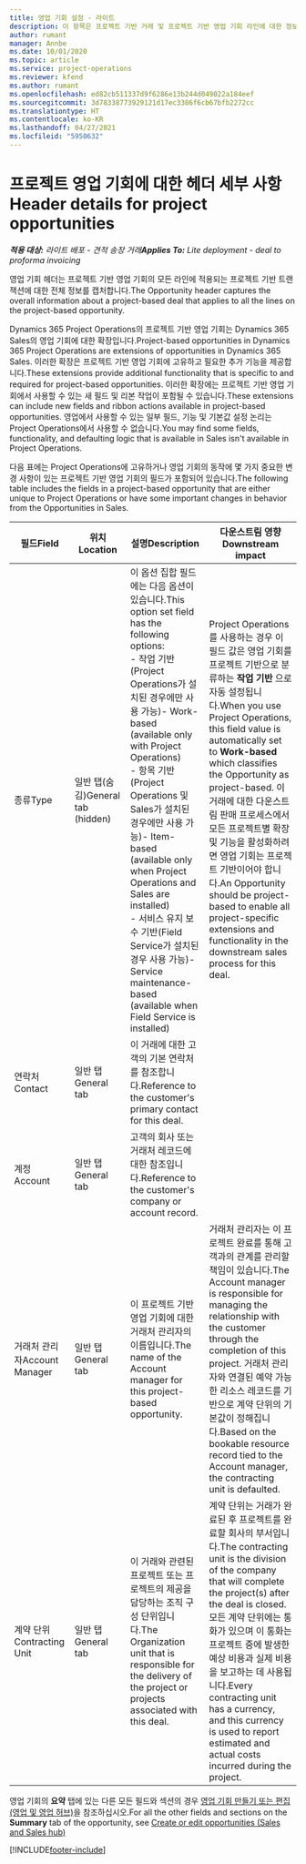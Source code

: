 ```yaml
---
title: 영업 기회 설정 - 라이트
description: 이 항목은 프로젝트 기반 거래 및 프로젝트 기반 영업 기회 라인에 대한 정보를 제공합니다.
author: rumant
manager: Annbe
ms.date: 10/01/2020
ms.topic: article
ms.service: project-operations
ms.reviewer: kfend
ms.author: rumant
ms.openlocfilehash: ed82cb511337d9f6286e13b244d049022a184eef
ms.sourcegitcommit: 3d78338773929121d17ec3386f6cb67bfb2272cc
ms.translationtype: HT
ms.contentlocale: ko-KR
ms.lasthandoff: 04/27/2021
ms.locfileid: "5950632"
---
```

# <a name="header-details-for-project-opportunities"></a><span data-ttu-id="46754-103">프로젝트 영업 기회에 대한 헤더 세부 사항</span><span class="sxs-lookup"><span data-stu-id="46754-103">Header details for project opportunities</span></span>

<span data-ttu-id="46754-104">_**적용 대상:** 라이트 배포 - 견적 송장 거래_</span><span class="sxs-lookup"><span data-stu-id="46754-104">_**Applies To:** Lite deployment - deal to proforma invoicing_</span></span>

<span data-ttu-id="46754-105">영업 기회 헤더는 프로젝트 기반 영업 기회의 모든 라인에 적용되는 프로젝트 기반 트랜잭션에 대한 전체 정보를 캡처합니다.</span><span class="sxs-lookup"><span data-stu-id="46754-105">The Opportunity header captures the overall information about a project-based deal that applies to all the lines on the project-based opportunity.</span></span>

<span data-ttu-id="46754-106">Dynamics 365 Project Operations의 프로젝트 기반 영업 기회는 Dynamics 365 Sales의 영업 기회에 대한 확장입니다.</span><span class="sxs-lookup"><span data-stu-id="46754-106">Project-based opportunities in Dynamics 365 Project Operations are extensions of opportunities in Dynamics 365 Sales.</span></span> <span data-ttu-id="46754-107">이러한 확장은 프로젝트 기반 영업 기회에 고유하고 필요한 추가 기능을 제공합니다.</span><span class="sxs-lookup"><span data-stu-id="46754-107">These extensions provide additional functionality that is specific to and required for project-based opportunities.</span></span> <span data-ttu-id="46754-108">이러한 확장에는 프로젝트 기반 영업 기회에서 사용할 수 있는 새 필드 및 리본 작업이 포함될 수 있습니다.</span><span class="sxs-lookup"><span data-stu-id="46754-108">These extensions can include new fields and ribbon actions available in project-based opportunities.</span></span> <span data-ttu-id="46754-109">영업에서 사용할 수 있는 일부 필드, 기능 및 기본값 설정 논리는 Project Operations에서 사용할 수 없습니다.</span><span class="sxs-lookup"><span data-stu-id="46754-109">You may find some fields, functionality, and defaulting logic that is available in Sales isn't available in Project Operations.</span></span>

<span data-ttu-id="46754-110">다음 표에는 Project Operations에 고유하거나 영업 기회의 동작에 몇 가지 중요한 변경 사항이 있는 프로젝트 기반 영업 기회의 필드가 포함되어 있습니다.</span><span class="sxs-lookup"><span data-stu-id="46754-110">The following table includes the fields in a project-based opportunity that are either unique to Project Operations or have some important changes in behavior from the Opportunities in Sales.</span></span>

| <span data-ttu-id="46754-111">**필드**</span><span class="sxs-lookup"><span data-stu-id="46754-111">**Field**</span></span> | <span data-ttu-id="46754-112">**위치**</span><span class="sxs-lookup"><span data-stu-id="46754-112">**Location**</span></span> | <span data-ttu-id="46754-113">**설명**</span><span class="sxs-lookup"><span data-stu-id="46754-113">**Description**</span></span> | <span data-ttu-id="46754-114">**다운스트림 영향**</span><span class="sxs-lookup"><span data-stu-id="46754-114">**Downstream impact**</span></span> |
| --- | --- | --- | --- |
| <span data-ttu-id="46754-115">종류</span><span class="sxs-lookup"><span data-stu-id="46754-115">Type</span></span> | <span data-ttu-id="46754-116">일반 탭(숨김)</span><span class="sxs-lookup"><span data-stu-id="46754-116">General tab (hidden)</span></span> | <span data-ttu-id="46754-117">이 옵션 집합 필드에는 다음 옵션이 있습니다.</span><span class="sxs-lookup"><span data-stu-id="46754-117">This option set field has the following options:</span></span></br><span data-ttu-id="46754-118">- 작업 기반(Project Operations가 설치된 경우에만 사용 가능)</span><span class="sxs-lookup"><span data-stu-id="46754-118">- Work-based (available only with Project Operations)</span></span></br><span data-ttu-id="46754-119">- 항목 기반(Project Operations 및 Sales가 설치된 경우에만 사용 가능)</span><span class="sxs-lookup"><span data-stu-id="46754-119">- Item-based (available only when Project Operations and Sales are installed)</span></span></br><span data-ttu-id="46754-120">- 서비스 유지 보수 기반(Field Service가 설치된 경우 사용 가능)</span><span class="sxs-lookup"><span data-stu-id="46754-120">- Service maintenance-based (available when Field Service is installed)</span></span> | <span data-ttu-id="46754-121">Project Operations를 사용하는 경우 이 필드 값은 영업 기회를 프로젝트 기반으로 분류하는 **작업 기반** 으로 자동 설정됩니다.</span><span class="sxs-lookup"><span data-stu-id="46754-121">When you use Project Operations, this field value is automatically set to **Work-based** which classifies the Opportunity as project-based.</span></span> <span data-ttu-id="46754-122">이 거래에 대한 다운스트림 판매 프로세스에서 모든 프로젝트별 확장 및 기능을 활성화하려면 영업 기회는 프로젝트 기반이어야 합니다.</span><span class="sxs-lookup"><span data-stu-id="46754-122">An Opportunity should be project-based to enable all project-specific extensions and functionality in the downstream sales process for this deal.</span></span> |
| <span data-ttu-id="46754-123">연락처</span><span class="sxs-lookup"><span data-stu-id="46754-123">Contact</span></span> | <span data-ttu-id="46754-124">일반 탭</span><span class="sxs-lookup"><span data-stu-id="46754-124">General tab</span></span> | <span data-ttu-id="46754-125">이 거래에 대한 고객의 기본 연락처를 참조합니다.</span><span class="sxs-lookup"><span data-stu-id="46754-125">Reference to the customer's primary contact for this deal.</span></span> | |
| <span data-ttu-id="46754-126">계정</span><span class="sxs-lookup"><span data-stu-id="46754-126">Account</span></span> | <span data-ttu-id="46754-127">일반 탭</span><span class="sxs-lookup"><span data-stu-id="46754-127">General tab</span></span> | <span data-ttu-id="46754-128">고객의 회사 또는 거래처 레코드에 대한 참조입니다.</span><span class="sxs-lookup"><span data-stu-id="46754-128">Reference to the customer's company or account record.</span></span> | |
| <span data-ttu-id="46754-129">거래처 관리자</span><span class="sxs-lookup"><span data-stu-id="46754-129">Account Manager</span></span> | <span data-ttu-id="46754-130">일반 탭</span><span class="sxs-lookup"><span data-stu-id="46754-130">General tab</span></span> | <span data-ttu-id="46754-131">이 프로젝트 기반 영업 기회에 대한 거래처 관리자의 이름입니다.</span><span class="sxs-lookup"><span data-stu-id="46754-131">The name of the Account manager for this project-based opportunity.</span></span> | <span data-ttu-id="46754-132">거래처 관리자는 이 프로젝트 완료를 통해 고객과의 관계를 관리할 책임이 있습니다.</span><span class="sxs-lookup"><span data-stu-id="46754-132">The Account manager is responsible for managing the relationship with the customer through the completion of this project.</span></span> <span data-ttu-id="46754-133">거래처 관리자와 연결된 예약 가능한 리소스 레코드를 기반으로 계약 단위의 기본값이 정해집니다.</span><span class="sxs-lookup"><span data-stu-id="46754-133">Based on the bookable resource record tied to the Account manager, the contracting unit is defaulted.</span></span> |
| <span data-ttu-id="46754-134">계약 단위</span><span class="sxs-lookup"><span data-stu-id="46754-134">Contracting Unit</span></span> | <span data-ttu-id="46754-135">일반 탭</span><span class="sxs-lookup"><span data-stu-id="46754-135">General tab</span></span> | <span data-ttu-id="46754-136">이 거래와 관련된 프로젝트 또는 프로젝트의 제공을 담당하는 조직 구성 단위입니다.</span><span class="sxs-lookup"><span data-stu-id="46754-136">The Organization unit that is responsible for the delivery of the project or projects associated with this deal.</span></span> | <span data-ttu-id="46754-137">계약 단위는 거래가 완료된 후 프로젝트를 완료할 회사의 부서입니다.</span><span class="sxs-lookup"><span data-stu-id="46754-137">The contracting unit is the division of the company that will complete the project(s) after the deal is closed.</span></span> <span data-ttu-id="46754-138">모든 계약 단위에는 통화가 있으며 이 통화는 프로젝트 중에 발생한 예상 비용과 실제 비용을 보고하는 데 사용됩니다.</span><span class="sxs-lookup"><span data-stu-id="46754-138">Every contracting unit has a currency, and this currency is used to report estimated and actual costs incurred during the project.</span></span> |

<span data-ttu-id="46754-139">영업 기회의 **요약** 탭에 있는 다른 모든 필드와 섹션의 경우 [영업 기회 만들기 또는 편집(영업 및 영업 허브)](/dynamics365/sales-enterprise/create-edit-opportunity-sales)을 참조하십시오.</span><span class="sxs-lookup"><span data-stu-id="46754-139">For all the other fields and sections on the **Summary** tab of the opportunity, see [Create or edit opportunities (Sales and Sales hub)](/dynamics365/sales-enterprise/create-edit-opportunity-sales)</span></span>


[!INCLUDE[footer-include](../../includes/footer-banner.md)]

